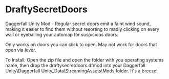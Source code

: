 # DraftySecretDoors
Daggerfall Unity Mod - Regular secret doors emit a faint wind sound, making it easier to find them without resorting to madly clicking on every wall or eyeballing your automap for suspicious doors.

Only works on doors you can click to open. May not work for doors that open via lever.

To Install: Open the zip file and open the folder with you operating systems name, then drop the draftysecretdoors.dfmod into your Daggerfall Unity\Daggerfall Unity_Data\StreamingAssets\Mods folder. It's a breeze!

